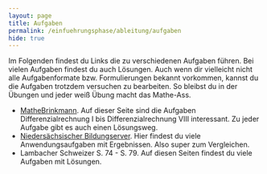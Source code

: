 ```yaml
---
layout: page
title: Aufgaben
permalink: /einfuehrungsphase/ableitung/aufgaben
hide: true
---
```


Im Folgenden findest du Links die zu verschiedenen Aufgaben führen. Bei vielen Aufgaben findest du auch Lösungen. Auch wenn dir vielleicht nicht alle Aufgabenformate bzw. Formulierungen bekannt vorkommen, kannst du die Aufgaben trotzdem versuchen zu bearbeiten. So bleibst du in der Übungen und jeder weiß Übung macht das Mathe-Ass.

* [MatheBrinkmann](http://www.brinkmann-du.de/mathe/aufgabenportal.htm#abs01_06). Auf dieser Seite sind die Aufgaben Differenzialrechnung I bis Differenzialrechnung VIII interessant. Zu jeder Aufgabe gibt es auch einen Lösungsweg.
* [Niedersächsischer Bildungserver](http://nibis.ni.schule.de/~lbs-gym/jahrgang111pdf/Bergwanderung.pdf). Hier findest du viele Anwendungsaufgaben mit Ergebnissen. Also super zum Vergleichen.
* Lambacher Schweizer S. 74 - S. 79. Auf diesen Seiten findest du viele Aufgaben mit Lösungen.
